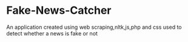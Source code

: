 # Fake-News-Catcher
An application created using web scraping,nltk,js,php and css used to detect whether a news is fake or not
